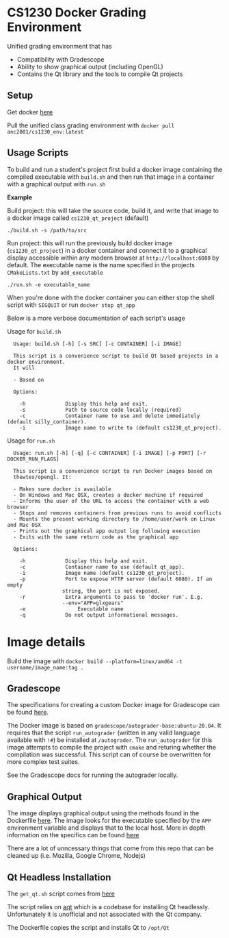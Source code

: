 # CS1230 Docker Grading Environment 
Unified grading environment that has 
 * Compatibility with Gradescope 
 * Ability to show graphical output (including OpenGL) 
 * Contains the Qt library and the tools to compile Qt projects 

## Setup 
Get docker [here](https://docs.docker.com/get-docker/)

Pull the unified class grading environment with `docker pull anc2001/cs1230_env:latest`

## Usage Scripts
To build and run a student's project first build a docker image containing the compiled executable with `build.sh` and then run that image in a container with a graphical output with `run.sh` 

**Example**

Build project: this will take the source code, build it, and write that image to a docker image called `cs1230_qt_project` (default)

```
./build.sh -s /path/to/src
```

Run project: this will run the previously build docker image (`cs1230_qt_project`) in a docker container and connect it to a graphical display accessible within any modern browser at `http://localhost:6080` by default. The executable name is the name specified in the projects `CMakeLists.txt` by `add_executable`
```
./run.sh -e executable_name
```

When you're done with the docker container you can either stop the shell script with `SIGQUIT` or run `docker stop qt_app`

Below is a more verbose documentation of each script's usage

Usage for `build.sh`

```
  Usage: build.sh [-h] [-s SRC] [-c CONTAINER] [-i IMAGE]

  This script is a convenience script to build Qt based projects in a docker environment.
  It will

  - Based on 

  Options:

    -h             Display this help and exit.
    -s             Path to source code locally (required)
    -c             Container name to use and delete immediately (default silly_container).
    -i             Image name to write to (default cs1230_qt_project).
```

Usage for `run.sh` 

```
  Usage: run.sh [-h] [-q] [-c CONTAINER] [-i IMAGE] [-p PORT] [-r DOCKER_RUN_FLAGS]

  This script is a convenience script to run Docker images based on
  thewtex/opengl. It:

  - Makes sure docker is available
  - On Windows and Mac OSX, creates a docker machine if required
  - Informs the user of the URL to access the container with a web browser
  - Stops and removes containers from previous runs to avoid conflicts
  - Mounts the present working directory to /home/user/work on Linux and Mac OSX
  - Prints out the graphical app output log following execution
  - Exits with the same return code as the graphical app

  Options:

    -h             Display this help and exit.
    -c             Container name to use (default qt_app).
    -i             Image name (default cs1230_qt_project).
    -p             Port to expose HTTP server (default 6080). If an empty
                  string, the port is not exposed.
    -r             Extra arguments to pass to 'docker run'. E.g.
                  --env="APP=glxgears"
    -e			       Executable name
    -q             Do not output informational messages.
```

# Image details
Build the image with `docker build --platform=linux/amd64 -t username/image_name:tag .`

## Gradescope
The specifications for creating a custom Docker image for Gradescope can be found [here](https://gradescope-autograders.readthedocs.io/en/latest/manual_docker/). 

The Docker image is based on `gradescope/autograder-base:ubuntu-20.04`. It requires that the script `run_autograder` (written in any valid language available with `!#`) be installed at `/autograder`. The `run_autograder` for this image attempts to compile the project with `cmake` and returing whether the compilation was successful. This script can of course be overwritten for more complex test suites. 

See the Gradescope docs for running the autograder locally. 

## Graphical Output
The image displays graphical output using the methods found in the Dockerfile [here](https://github.com/thewtex/docker-opengl/tree/webgl). The image looks for the executable specified by the `APP` environment variable and displays that to the local host. More in depth information on the specifics can be found [here](https://github.com/thewtex/docker-opengl/blob/master/README.rst)

There are a lot of unncessary things that come from this repo that can be cleaned up (i.e. Mozilla, Google Chrome, Nodejs)

## Qt Headless Installation
The `get_qt.sh` script comes from [here](https://github.com/state-of-the-art/qt6-docker)

The script relies on [aqt](https://github.com/miurahr/aqtinstall) which is a codebase for installing Qt headlessly. Unfortunately it is unofficial and not associated with the Qt company. 

The Dockerfile copies the script and installs Qt to `/opt/Qt`